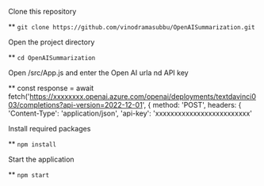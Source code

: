 Clone this repository

** `git clone https://github.com/vinodramasubbu/OpenAISummarization.git`

Open the project directory

** `cd OpenAISummarization`

Open /src/App.js and enter the Open AI urla nd API key

** const response = await fetch('https://xxxxxxxx.openai.azure.com/openai/deployments/textdavinci003/completions?api-version=2022-12-01', {
     method: 'POST',
      headers: {
        'Content-Type': 'application/json',
        'api-key': 'xxxxxxxxxxxxxxxxxxxxxxxxx'

Install required packages

** `npm install`

Start the application

** `npm start`
